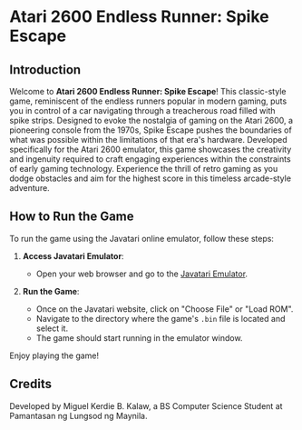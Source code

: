 # Atari 2600 Endless Runner: Spike Escape

## Introduction

Welcome to **Atari 2600 Endless Runner: Spike Escape**! This classic-style game, reminiscent of the endless runners popular in modern gaming, puts you in control of a car navigating through a treacherous road filled with spike strips. Designed to evoke the nostalgia of gaming on the Atari 2600, a pioneering console from the 1970s, Spike Escape pushes the boundaries of what was possible within the limitations of that era's hardware. Developed specifically for the Atari 2600 emulator, this game showcases the creativity and ingenuity required to craft engaging experiences within the constraints of early gaming technology. Experience the thrill of retro gaming as you dodge obstacles and aim for the highest score in this timeless arcade-style adventure.

## How to Run the Game

To run the game using the Javatari online emulator, follow these steps:

1. **Access Javatari Emulator**:
   - Open your web browser and go to the [Javatari Emulator](https://javatari.org/).

2. **Run the Game**:
   - Once on the Javatari website, click on "Choose File" or "Load ROM".
   - Navigate to the directory where the game's `.bin` file is located and select it.
   - The game should start running in the emulator window.

Enjoy playing the game!

## Credits

Developed by Miguel Kerdie B. Kalaw, a BS Computer Science Student at Pamantasan ng Lungsod ng Maynila.
